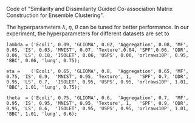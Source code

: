 Code of "Similarity and Dissimilarity Guided Co-association Matrix Construction for Ensemble Clustering".

The hyperparameters $\lambda$, $\eta$, $\theta$ can be tuned for better performance. In our experiment, the hyperparameters for different datasets are set to

```
lambda = ('Ecoli', 0.09, 'GLIOMA', 0.02, 'Aggregation', 0.08, 'MF', 0.05, 'IS', 0.03, 'MNIST', 0.07, 'Texture',0.04, 'SPF',0.06, 'ODR', 0.06, 'LS', 0.18, 'ISOLET', 0.06, 'USPS', 0.06, 'orlraws10P', 0.95, 'BBC', 0.06, 'lung', 0.75);
```
```
eta =    ('Ecoli', 0.65, 'GLIOMA', 0.8,  'Aggregation', 0.65, 'MF', 0.75, 'IS', 0.9,  'MNIST', 0.95, 'Texture', 1,   'SPF', 0.7, 'ODR', 0.95, 'LS', 0.7,  'ISOLET', 0.95, 'USPS', 0.95, 'orlraws10P', 1.01, 'BBC', 1.01, 'lung', 0.75);
```
```
theta  = ('Ecoli', 0.75, 'GLIOMA', 0.6,  'Aggregation', 0.7,  'MF', 0.95, 'IS', 0.95, 'MNIST', 0.95, 'Texture', 1,   'SPF', 0.9, 'ODR', 0.95, 'LS', 0.6,  'ISOLET', 0.95, 'USPS', 0.95, 'orlraws10P', 1.01, 'BBC', 1.01, 'lung', 0.6);
```
